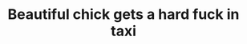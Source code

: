---
layout: post
title: Beautiful chick gets a hard fuck in taxi
duration: '10:03'
view: 158
rate: 2
video: 'https://flashservice.xvideos.com/embedframe/9785696'
priority: 0.9
changefreq: daily
---
